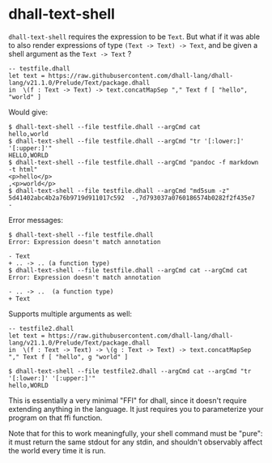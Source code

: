 dhall-text-shell
================

`dhall-text-shell` requires the expression to be `Text`.  But what if it was able to
also render expressions of type `(Text -> Text) -> Text`, and be given a shell
argument as the `Text -> Text` ?

```dhall
-- testfile.dhall
let text = https://raw.githubusercontent.com/dhall-lang/dhall-lang/v21.1.0/Prelude/Text/package.dhall
in  \(f : Text -> Text) -> text.concatMapSep "," Text f [ "hello", "world" ]
```

Would give:

```
$ dhall-text-shell --file testfile.dhall --argCmd cat
hello,world
$ dhall-text-shell --file testfile.dhall --argCmd "tr '[:lower:]' '[:upper:]'"
HELLO,WORLD
$ dhall-text-shell --file testfile.dhall --argCmd "pandoc -f markdown -t html"
<p>hello</p>
,<p>world</p>
$ dhall-text-shell --file testfile.dhall --argCmd "md5sum -z"
5d41402abc4b2a76b9719d911017c592  -,7d793037a0760186574b0282f2f435e7  -
```

Error messages:

```
$ dhall-text-shell --file testfile.dhall
Error: Expression doesn't match annotation

- Text
+ .. -> .. (a function type)
$ dhall-text-shell --file testfile.dhall --argCmd cat --argCmd cat
Error: Expression doesn't match annotation

- .. -> ..  (a function type)
+ Text
```

Supports multiple arguments as well:

```dhall
-- testfile2.dhall
let text = https://raw.githubusercontent.com/dhall-lang/dhall-lang/v21.1.0/Prelude/Text/package.dhall
in  \(f : Text -> Text) -> \(g : Text -> Text) -> text.concatMapSep "," Text f [ "hello", g "world" ]
```

```
$ dhall-text-shell --file testfile2.dhall --argCmd cat --argCmd "tr '[:lower:]' '[:upper:]'"
hello,WORLD
```

This is essentially a very minimal "FFI" for dhall, since it doesn't require
extending anything in the language.  It just requires you to parameterize your
program on that ffi function.

Note that for this to work meaningfully, your shell command must be "pure": it
must return the same stdout for any stdin, and shouldn't observably affect the
world every time it is run.
